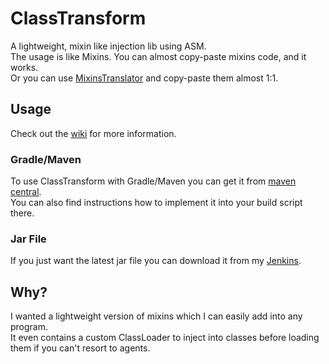 # ClassTransform
A lightweight, mixin like injection lib using ASM.\
The usage is like Mixins. You can almost copy-paste mixins code, and it works.\
Or you can use [MixinsTranslator](#copy-pasting-mixins) and copy-paste them almost 1:1.

## Usage
Check out the [wiki](https://github.com/Lenni0451/ClassTransform/wiki) for more information.

### Gradle/Maven
To use ClassTransform with Gradle/Maven you can get it from [maven central](https://mvnrepository.com/artifact/net.lenni0451.classtransform).\
You can also find instructions how to implement it into your build script there.

### Jar File
If you just want the latest jar file you can download it from my [Jenkins](https://build.lenni0451.net/job/ClassTransform/).

## Why?
I wanted a lightweight version of mixins which I can easily add into any program.\
It even contains a custom ClassLoader to inject into classes before loading them if you can't resort to agents.
